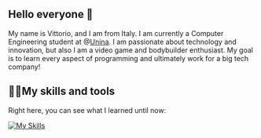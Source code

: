 ## Hello everyone 👋

My name is Vittorio, and I am from Italy. I am currently a Computer Engineering student at @[Unina](https://www.unina.it/home;jsessionid=713EDAFF2C4FF71107586896FA049017.node_publisher12). I am passionate about technology and innovation, but also I am a video game and bodybuilder enthusiast. My goal is to learn every aspect of programming and ultimately work for a big tech company!

## 🐱‍💻My skills and tools
Right here, you can see what I learned until now:

[![My Skills](https://skillicons.dev/icons?i=c,cpp,java,mysql,py,git,vscode,windows)](https://skillicons.dev)

